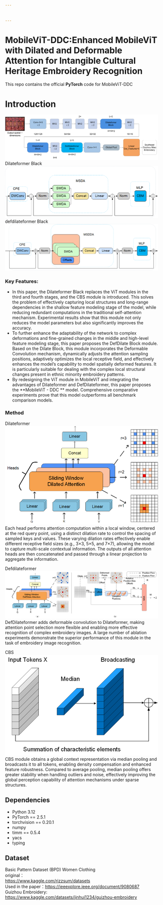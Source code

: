 ```yaml
---


---
```


<h1 id="mobilevit-ddcenhanced-mobilevit-with-dilated-and-deformable-attention-for-intangible-cultural-heritage-embroidery-recognition">MobileViT-DDC:Enhanced MobileViT with Dilated and Deformable Attention for Intangible Cultural Heritage Embroidery Recognition</h1>
<p>This repo contains the official <strong>PyTorch</strong> code for MobileViT-DDC</p>
<h1 id="introduction">Introduction</h1>
<p><img src="https://github.com/jinhui131/MobileViT-DDC/blob/master/figures/figure1.jpeg" alt="enter image description here"><br>
Dilateformer Black<br>
<img src="https://github.com/jinhui131/MobileViT-DDC/blob/master/figures/figure2.jpeg" alt="enter image description here"><br>
defdilateformer Black<br>
<img src="https://github.com/jinhui131/MobileViT-DDC/blob/master/figures/figure4.jpeg" alt="enter image description here"></p>
<h3 id="key-features">Key Features:</h3>
<ul>
<li>In this paper, the Dilateformer Black replaces the ViT modules in the third and fourth stages, and the CBS module is introduced. This solves the problem of effectively capturing local structures and long-range dependencies in the shallow feature modeling stage of the model, while reducing redundant computations in the traditional self-attention mechanism. Experimental results show that this module not only reduces the model parameters but also significantly improves the accuracy.</li>
<li>To further enhance the adaptability of the network to complex deformations and fine-grained changes in the middle and high-level feature modeling stage, this paper proposes the DefDilate Block module. Based on the Dilate Block, this module incorporates the Deformable Convolution mechanism, dynamically adjusts the attention sampling positions, adaptively optimizes the local receptive field, and effectively enhances the model’s capability to model spatially deformed features. It is particularly suitable for dealing with the complex local structural changes present in ethnic minority embroidery patterns.</li>
<li>By redesigning the ViT module in MobileViT and integrating the advantages of Dilateformer and DefDilateformer, this paper proposes the **MobileViT - DDC ** model. Comprehensive comparative experiments prove that this model outperforms all benchmark comparison models.</li>
</ul>
<h3 id="method">Method</h3>
<p>Dilateformer<br>
<img src="https://github.com/jinhui131/MobileViT-DDC/blob/master/figures/figure3.jpeg" alt="enter image description here"><br>
Each head performs attention computation within a local window, centered at the red query point, using a distinct dilation rate to control the spacing of sampled keys and values. These varying dilation rates effectively enable different receptive field sizes (e.g., 3×3, 5×5, and 7×7), allowing the model to capture multi-scale contextual information. The outputs of all attention heads are then concatenated and passed through a linear projection to aggregate the information.</p>
<p>Defdilateformer<br>
<img src="https://github.com/jinhui131/MobileViT-DDC/blob/master/figures/figure5.jpeg" alt="enter link description here"><br>
DefDilateformer adds deformable convolution to Dilateformer, making attention point selection more flexible and enabling more effective recognition of complex embroidery images. A large number of ablation experiments demonstrate the superior performance of this module in the task of embroidery image recognition.</p>
<p>CBS<br>
<img src="https://github.com/jinhui131/MobileViT-DDC/blob/master/figures/figure6.jpeg" alt="enter image description here"><br>
CBS module obtains a global context representation via median pooling and broadcasts it to all tokens, enabling density compensation and enhanced feature robustness. Compared to average pooling, median pooling offers greater stability when handling outliers and noise, effectively improving the global perception capability of attention mechanisms under sparse structures.</p>
<h2 id="dependencies">Dependencies</h2>
<ul>
<li>Python 3.12</li>
<li>PyTorch == 2.5.1</li>
<li>torchvision == 0.20.1</li>
<li>numpy</li>
<li>timm == 0.5.4</li>
<li>yacs</li>
<li>typing</li>
</ul>
<h2 id="dataset">Dataset</h2>
<p>Basic Pattern Dataset (BPD) Women Clothing<br>
original：<br>
<a href="https://www.kaggle.com/rizzsum/datasets">https://www.kaggle.com/rizzsum/datasets</a><br>
Used in the paper：<a href="https://ieeexplore.ieee.org/document/9080687">https://ieeexplore.ieee.org/document/9080687</a><br>
Guizhou Embroidery:<br>
<a href="https://www.kaggle.com/datasets/jinhui1234/guizhou-embroidery">https://www.kaggle.com/datasets/jinhui1234/guizhou-embroidery</a></p>

